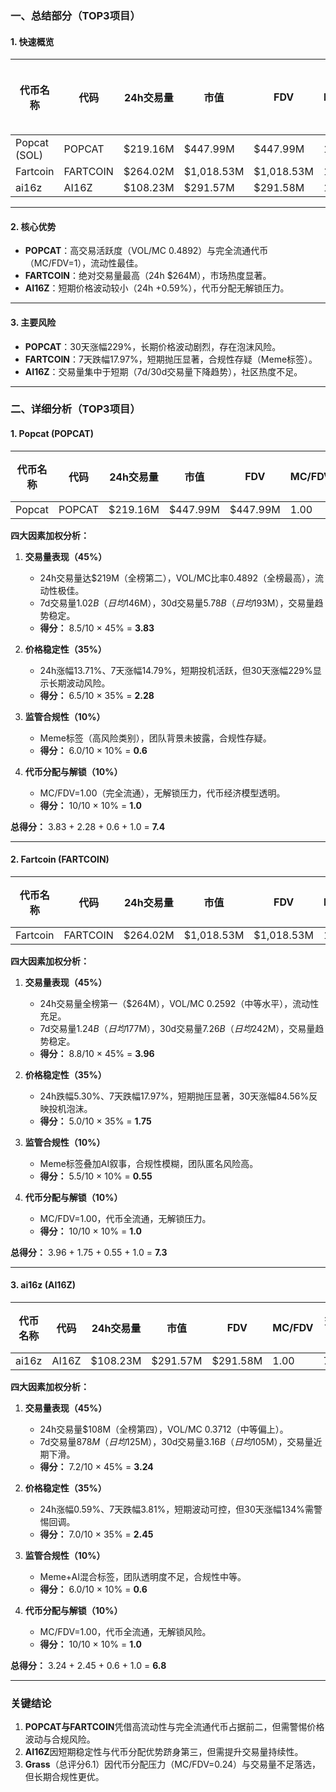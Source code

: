 ### 一、总结部分（TOP3项目）

#### 1. 快速概览
| 代币名称       | 代码    | 24h交易量   | 市值       | FDV        | MC/FDV | 总评分(1-10) |
|----------------|---------|-------------|------------|------------|--------|-------------|
| Popcat (SOL)   | POPCAT  | $219.16M    | $447.99M   | $447.99M   | 1.00   | 7.4         |
| Fartcoin       | FARTCOIN| $264.02M    | $1,018.53M | $1,018.53M | 1.00   | 7.3         |
| ai16z          | AI16Z   | $108.23M    | $291.57M   | $291.58M   | 1.00   | 6.8         |

---

#### 2. 核心优势
- **POPCAT**：高交易活跃度（VOL/MC 0.4892）与完全流通代币（MC/FDV=1），流动性最佳。
- **FARTCOIN**：绝对交易量最高（24h $264M），市场热度显著。
- **AI16Z**：短期价格波动较小（24h +0.59%），代币分配无解锁压力。

---

#### 3. 主要风险
- **POPCAT**：30天涨幅229%，长期价格波动剧烈，存在泡沫风险。
- **FARTCOIN**：7天跌幅17.97%，短期抛压显著，合规性存疑（Meme标签）。
- **AI16Z**：交易量集中于短期（7d/30d交易量下降趋势），社区热度不足。

---

### 二、详细分析（TOP3项目）

#### 1. Popcat (POPCAT)
| 代币名称 | 代码   | 24h交易量 | 市值     | FDV      | MC/FDV | 交易量得分 | 价格稳定性得分 | 合规性得分 | 代币分配得分 | 总评分 |
|----------|--------|-----------|----------|----------|--------|------------|----------------|------------|--------------|--------|
| Popcat   | POPCAT | $219.16M  | $447.99M | $447.99M | 1.00   | 8.5/10     | 6.5/10         | 6.0/10     | 10/10        | 7.4    |

**四大因素加权分析：**
1. **交易量表现（45%）**  
   - 24h交易量达$219M（全榜第二），VOL/MC比率0.4892（全榜最高），流动性极佳。  
   - 7d交易量$1.02B（日均$146M），30d交易量$5.78B（日均$193M），交易量趋势稳定。  
   - **得分：** 8.5/10 × 45% = **3.83**  

2. **价格稳定性（35%）**  
   - 24h涨幅13.71%、7天涨幅14.79%，短期投机活跃，但30天涨幅229%显示长期波动风险。  
   - **得分：** 6.5/10 × 35% = **2.28**  

3. **监管合规性（10%）**  
   - Meme标签（高风险类别），团队背景未披露，合规性存疑。  
   - **得分：** 6.0/10 × 10% = **0.6**  

4. **代币分配与解锁（10%）**  
   - MC/FDV=1.00（完全流通），无解锁压力，代币经济模型透明。  
   - **得分：** 10/10 × 10% = **1.0**  

**总得分：** 3.83 + 2.28 + 0.6 + 1.0 = **7.4**

---

#### 2. Fartcoin (FARTCOIN)
| 代币名称 | 代码     | 24h交易量 | 市值       | FDV        | MC/FDV | 交易量得分 | 价格稳定性得分 | 合规性得分 | 代币分配得分 | 总评分 |
|----------|----------|-----------|------------|------------|--------|------------|----------------|------------|--------------|--------|
| Fartcoin | FARTCOIN | $264.02M  | $1,018.53M | $1,018.53M | 1.00   | 8.8/10     | 5.0/10         | 5.5/10     | 10/10        | 7.3    |

**四大因素加权分析：**
1. **交易量表现（45%）**  
   - 24h交易量全榜第一（$264M），VOL/MC 0.2592（中等水平），流动性充足。  
   - 7d交易量$1.24B（日均$177M），30d交易量$7.26B（日均$242M），交易量趋势稳定。  
   - **得分：** 8.8/10 × 45% = **3.96**  

2. **价格稳定性（35%）**  
   - 24h跌幅5.30%、7天跌幅17.97%，短期抛压显著，30天涨幅84.56%反映投机泡沫。  
   - **得分：** 5.0/10 × 35% = **1.75**  

3. **监管合规性（10%）**  
   - Meme标签叠加AI叙事，合规性模糊，团队匿名风险高。  
   - **得分：** 5.5/10 × 10% = **0.55**  

4. **代币分配与解锁（10%）**  
   - MC/FDV=1.00，代币全流通，无解锁压力。  
   - **得分：** 10/10 × 10% = **1.0**  

**总得分：** 3.96 + 1.75 + 0.55 + 1.0 = **7.3**

---

#### 3. ai16z (AI16Z)
| 代币名称 | 代码  | 24h交易量 | 市值     | FDV      | MC/FDV | 交易量得分 | 价格稳定性得分 | 合规性得分 | 代币分配得分 | 总评分 |
|----------|-------|-----------|----------|----------|--------|------------|----------------|------------|--------------|--------|
| ai16z    | AI16Z | $108.23M  | $291.57M | $291.58M | 1.00   | 7.2/10     | 7.0/10         | 6.0/10     | 10/10        | 6.8    |

**四大因素加权分析：**
1. **交易量表现（45%）**  
   - 24h交易量$108M（全榜第四），VOL/MC 0.3712（中等偏上）。  
   - 7d交易量$878M（日均$125M），30d交易量$3.16B（日均$105M），交易量近期下滑。  
   - **得分：** 7.2/10 × 45% = **3.24**  

2. **价格稳定性（35%）**  
   - 24h涨幅0.59%、7天跌幅3.81%，短期波动可控，但30天涨幅134%需警惕回调。  
   - **得分：** 7.0/10 × 35% = **2.45**  

3. **监管合规性（10%）**  
   - Meme+AI混合标签，团队透明度不足，合规性中等。  
   - **得分：** 6.0/10 × 10% = **0.6**  

4. **代币分配与解锁（10%）**  
   - MC/FDV=1.00，代币全流通，无解锁风险。  
   - **得分：** 10/10 × 10% = **1.0**  

**总得分：** 3.24 + 2.45 + 0.6 + 1.0 = **6.8**

---

### 关键结论
1. **POPCAT与FARTCOIN**凭借高流动性与完全流通代币占据前二，但需警惕价格波动与合规风险。  
2. **AI16Z**因短期稳定性与代币分配优势跻身第三，但需提升交易量持续性。  
3. **Grass**（总评分6.1）因代币分配压力（MC/FDV=0.24）与交易量不足落选，但长期合规性更优。